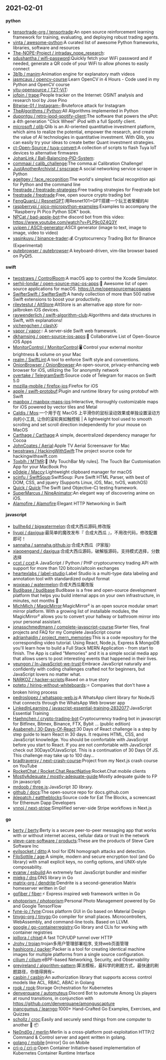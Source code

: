 ## 2021-02-01

#### python
* [tensortrade-org / tensortrade](https://github.com/tensortrade-org/tensortrade):An open source reinforcement learning framework for training, evaluating, and deploying robust trading agents.
* [vinta / awesome-python](https://github.com/vinta/awesome-python):A curated list of awesome Python frameworks, libraries, software and resources
* [The-NOPE-Project / intraday_nope_research](https://github.com/The-NOPE-Project/intraday_nope_research):
* [sdushantha / wifi-password](https://github.com/sdushantha/wifi-password):Quickly fetch your WiFi password and if needed, generate a QR code of your WiFi to allow phones to easily connect
* [3b1b / manim](https://github.com/3b1b/manim):Animation engine for explanatory math videos
* [jasmcaus / opencv-course](https://github.com/jasmcaus/opencv-course):Learn OpenCV in 4 Hours - Code used in my Python and OpenCV course
* [yitu-opensource / T2T-ViT](https://github.com/yitu-opensource/T2T-ViT):
* [jofpin / trape](https://github.com/jofpin/trape):People tracker on the Internet: OSINT analysis and research tool by Jose Pino
* [Bitwise-01 / Instagram-](https://github.com/Bitwise-01/Instagram-):Bruteforce attack for Instagram
* [TheAlgorithms / Python](https://github.com/TheAlgorithms/Python):All Algorithms implemented in Python
* [dupontgu / retro-ipod-spotify-client](https://github.com/dupontgu/retro-ipod-spotify-client):The software that powers the sPot: a 4th generation "Click Wheel" iPod with a full Spotify client.
* [microsoft / qlib](https://github.com/microsoft/qlib):Qlib is an AI-oriented quantitative investment platform, which aims to realize the potential, empower the research, and create the value of AI technologies in quantitative investment. With Qlib, you can easily try your ideas to create better Quant investment strategies.
* [ct-Open-Source / tuya-convert](https://github.com/ct-Open-Source/tuya-convert):A collection of scripts to flash Tuya IoT devices to alternative firmwares
* [JohanLink / Ball-Balancing-PID-System](https://github.com/JohanLink/Ball-Balancing-PID-System):
* [commaai / calib_challenge](https://github.com/commaai/calib_challenge):The comma.ai Calibration Challenge!
* [JustAnotherArchivist / snscrape](https://github.com/JustAnotherArchivist/snscrape):A social networking service scraper in Python
* [ageitgey / face_recognition](https://github.com/ageitgey/face_recognition):The world's simplest facial recognition api for Python and the command line
* [freqtrade / freqtrade-strategies](https://github.com/freqtrade/freqtrade-strategies):Free trading strategies for Freqtrade bot
* [freqtrade / freqtrade](https://github.com/freqtrade/freqtrade):Free, open source crypto trading bot
* [FengQuanLi / ResnetGPT](https://github.com/FengQuanLi/ResnetGPT):用Resnet101+GPT搭建一个玩王者荣耀的AI
* [raspberrypi / pico-micropython-examples](https://github.com/raspberrypi/pico-micropython-examples):Examples to accompany the "Raspberry Pi Pico Python SDK" book.
* [NPCat / bad-apple-bot](https://github.com/NPCat/bad-apple-bot):the discord bot from this video: https://www.youtube.com/watch?v=PLP9c0Z4Q3Y
* [uvipen / ASCII-generator](https://github.com/uvipen/ASCII-generator):ASCII generator (image to text, image to image, video to video)
* [yasinkuyu / binance-trader](https://github.com/yasinkuyu/binance-trader):💰
Cryptocurrency Trading Bot for Binance (Experimental)
* [qutebrowser / qutebrowser](https://github.com/qutebrowser/qutebrowser):A keyboard-driven, vim-like browser based on PyQt5.

#### swift
* [twostraws / ControlRoom](https://github.com/twostraws/ControlRoom):A macOS app to control the Xcode Simulator.
* [serhii-londar / open-source-mac-os-apps](https://github.com/serhii-londar/open-source-mac-os-apps):🚀
Awesome list of open source applications for macOS. https://t.me/opensourcemacosapps
* [SwifterSwift / SwifterSwift](https://github.com/SwifterSwift/SwifterSwift):A handy collection of more than 500 native Swift extensions to boost your productivity.
* [rileytestut / AltStore](https://github.com/rileytestut/AltStore):AltStore is an alternative app store for non-jailbroken iOS devices.
* [raywenderlich / swift-algorithm-club](https://github.com/raywenderlich/swift-algorithm-club):Algorithms and data structures in Swift, with explanations!
* [yichengchen / clashX](https://github.com/yichengchen/clashX):
* [vapor / vapor](https://github.com/vapor/vapor):💧
A server-side Swift web framework.
* [dkhamsing / open-source-ios-apps](https://github.com/dkhamsing/open-source-ios-apps):📱
Collaborative List of Open-Source iOS Apps
* [MonitorControl / MonitorControl](https://github.com/MonitorControl/MonitorControl):🖥
Control your external monitor brightness & volume on your Mac
* [realm / SwiftLint](https://github.com/realm/SwiftLint):A tool to enforce Swift style and conventions.
* [OnionBrowser / OnionBrowser](https://github.com/OnionBrowser/OnionBrowser):An open-source, privacy-enhancing web browser for iOS, utilizing the Tor anonymity network
* [overtake / TelegramSwift](https://github.com/overtake/TelegramSwift):Source code of Telegram for macos on Swift 5.0
* [mozilla-mobile / firefox-ios](https://github.com/mozilla-mobile/firefox-ios):Firefox for iOS
* [apple / swift-protobuf](https://github.com/apple/swift-protobuf):Plugin and runtime library for using protobuf with Swift
* [mapbox / mapbox-maps-ios](https://github.com/mapbox/mapbox-maps-ios):Interactive, thoroughly customizable maps for iOS powered by vector tiles and Metal
* [Caldis / Mos](https://github.com/Caldis/Mos):一个用于在 MacOS 上平滑你的鼠标滚动效果或单独设置滚动方向的小工具, 让你的滚轮爽如触控板 | A lightweight tool used to smooth scrolling and set scroll direction independently for your mouse on MacOS
* [Carthage / Carthage](https://github.com/Carthage/Carthage):A simple, decentralized dependency manager for Cocoa
* [JohnCoates / Aerial](https://github.com/JohnCoates/Aerial):Apple TV Aerial Screensaver for Mac
* [twostraws / HackingWithSwift](https://github.com/twostraws/HackingWithSwift):The project source code for hackingwithswift.com
* [Toxblh / MTMR](https://github.com/Toxblh/MTMR):🌟
[My TouchBar My rules]. The Touch Bar Customisation App for your MacBook Pro
* [p0deje / Maccy](https://github.com/p0deje/Maccy):Lightweight clipboard manager for macOS
* [scinfu / SwiftSoup](https://github.com/scinfu/SwiftSoup):SwiftSoup: Pure Swift HTML Parser, with best of DOM, CSS, and jquery (Supports Linux, iOS, Mac, tvOS, watchOS)
* [Quick / Quick](https://github.com/Quick/Quick):The Swift (and Objective-C) testing framework.
* [SuperMarcus / NineAnimator](https://github.com/SuperMarcus/NineAnimator):An elegant way of discovering anime on iOS.
* [Alamofire / Alamofire](https://github.com/Alamofire/Alamofire):Elegant HTTP Networking in Swift

#### javascript
* [bullhe4d / bigwatermelon](https://github.com/bullhe4d/bigwatermelon):合成大西瓜源码,修改版
* [liyupi / daxigua](https://github.com/liyupi/daxigua):最简单的魔改发布『 合成大西瓜 』，不用改代码，修改配置即可！
* [sannaha / sannaha.github.io](https://github.com/sannaha/sannaha.github.io):合成大西瓜（P家版）
* [xiaopengand / daxigua](https://github.com/xiaopengand/daxigua):合成大西瓜源码，破解版源码，支持模式选择，分数选择
* [ccxt / ccxt](https://github.com/ccxt/ccxt):A JavaScript / Python / PHP cryptocurrency trading API with support for more than 120 bitcoin/altcoin exchanges
* [heartexlabs / label-studio](https://github.com/heartexlabs/label-studio):Label Studio is a multi-type data labeling and annotation tool with standardized output format
* [woxieao / watermelon](https://github.com/woxieao/watermelon):合成大西瓜魔改版
* [Budibase / budibase](https://github.com/Budibase/budibase):Budibase is a free and open-source development platform that helps you build internal apps on your own infrastructure, in minutes, not months
🚀
* [MichMich / MagicMirror](https://github.com/MichMich/MagicMirror):MagicMirror² is an open source modular smart mirror platform. With a growing list of installable modules, the MagicMirror² allows you to convert your hallway or bathroom mirror into your personal assistant.
* [jonasschmedtmann / complete-javascript-course](https://github.com/jonasschmedtmann/complete-javascript-course):Starter files, final projects and FAQ for my Complete JavaScript course
* [adrianhajdin / project_mern_memories](https://github.com/adrianhajdin/project_mern_memories):This is a code repository for the corresponding video tutorial. Using React, Node.js, Express & MongoDB you'll learn how to build a Full Stack MERN Application - from start to finish. The App is called "Memories" and it is a simple social media app that allows users to post interesting events that happened in their lives.
* [yeungon / In-JavaScript-we-trust](https://github.com/yeungon/In-JavaScript-we-trust):Embrace JavaScript naturally and confidently with coding challenges crafted not for beginners, but JavaScript lovers no matter what.
* [NARKOZ / hacker-scripts](https://github.com/NARKOZ/hacker-scripts):Based on a true story
* [poteto / hiring-without-whiteboards](https://github.com/poteto/hiring-without-whiteboards):⭐️
Companies that don't have a broken hiring process
* [pedroslopez / whatsapp-web.js](https://github.com/pedroslopez/whatsapp-web.js):A WhatsApp client library for NodeJS that connects through the WhatsApp Web browser app
* [LinkedInLearning / javascript-essential-training-2832077](https://github.com/LinkedInLearning/javascript-essential-training-2832077):JavaScript Essential Training
* [Haehnchen / crypto-trading-bot](https://github.com/Haehnchen/crypto-trading-bot):Cryptocurrency trading bot in javascript for Bitfinex, Bitmex, Binance, FTX, Bybit ... (public edition)
* [Asabeneh / 30-Days-Of-React](https://github.com/Asabeneh/30-Days-Of-React):30 Days of React challenge is a step by step guide to learn React in 30 days. It requires HTML, CSS, and JavaScript knowledge. You should be comfortable with JavaScript before you start to React. If you are not comfortable with JavaScript check out 30DaysOfJavaScript. This is a continuation of 30 Days Of JS. This challenge may take up to 100 day…
* [bradtraversy / next-crash-course](https://github.com/bradtraversy/next-crash-course):Project from my Next.js crash course on YouTube
* [RocketChat / Rocket.Chat.ReactNative](https://github.com/RocketChat/Rocket.Chat.ReactNative):Rocket.Chat mobile clients
* [MostlyAdequate / mostly-adequate-guide](https://github.com/MostlyAdequate/mostly-adequate-guide):Mostly adequate guide to FP (in javascript)
* [mrdoob / three.js](https://github.com/mrdoob/three.js):JavaScript 3D library.
* [github / docs](https://github.com/github/docs):The open-source repo for docs.github.com
* [jklepatch / eattheblocks](https://github.com/jklepatch/eattheblocks):Source code for Eat The Blocks, a screencast for Ethereum Dapp Developers
* [ynnoj / next-stripe](https://github.com/ynnoj/next-stripe):Simplified server-side Stripe workflows in Next.js

#### go
* [berty / berty](https://github.com/berty/berty):Berty is a secure peer-to-peer messaging app that works with or without internet access, cellular data or trust in the network
* [steve-care-software / products](https://github.com/steve-care-software/products):These are the products of Steve Care Software Inc
* [evilsocket / ditto](https://github.com/evilsocket/ditto):A tool for IDN homograph attacks and detection.
* [FiloSottile / age](https://github.com/FiloSottile/age):A simple, modern and secure encryption tool (and Go library) with small explicit keys, no config options, and UNIX-style composability.
* [evanw / esbuild](https://github.com/evanw/esbuild):An extremely fast JavaScript bundler and minifier
* [miekg / dns](https://github.com/miekg/dns):DNS library in Go
* [matrix-org / dendrite](https://github.com/matrix-org/dendrite):Dendrite is a second-generation Matrix homeserver written in Go!
* [gofiber / fiber](https://github.com/gofiber/fiber):⚡️
Express inspired web framework written in Go
* [photoprism / photoprism](https://github.com/photoprism/photoprism):Personal Photo Management powered by Go and Google TensorFlow
* [fyne-io / fyne](https://github.com/fyne-io/fyne):Cross platform GUI in Go based on Material Design
* [tinygo-org / tinygo](https://github.com/tinygo-org/tinygo):Go compiler for small places. Microcontrollers, WebAssembly, and command-line tools. Based on LLVM.
* [google / go-containerregistry](https://github.com/google/go-containerregistry):Go library and CLIs for working with container registries
* [jpillora / chisel](https://github.com/jpillora/chisel):A fast TCP/UDP tunnel over HTTP
* [Jrohy / trojan](https://github.com/Jrohy/trojan):trojan多用户管理部署程序, 支持web页面管理
* [hashicorp / packer](https://github.com/hashicorp/packer):Packer is a tool for creating identical machine images for multiple platforms from a single source configuration.
* [cilium / cilium](https://github.com/cilium/cilium):eBPF-based Networking, Security, and Observability
* [greyireland / algorithm-pattern](https://github.com/greyireland/algorithm-pattern):算法模板，最科学的刷题方式，最快速的刷题路径，你值得拥有~
* [casbin / casbin](https://github.com/casbin/casbin):An authorization library that supports access control models like ACL, RBAC, ABAC in Golang
* [rook / rook](https://github.com/rook/rook):Storage Orchestration for Kubernetes
* [denverquane / automuteus](https://github.com/denverquane/automuteus):Discord Bot to automute Among Us players at round transitions, in conjunction with https://github.com/denverquane/amonguscapture
* [inancgumus / learngo](https://github.com/inancgumus/learngo):1000+ Hand-Crafted Go Examples, Exercises, and Quizzes
* [schollz / croc](https://github.com/schollz/croc):Easily and securely send things from one computer to another
🐊
📦
* [Ne0nd0g / merlin](https://github.com/Ne0nd0g/merlin):Merlin is a cross-platform post-exploitation HTTP/2 Command & Control server and agent written in golang.
* [golang / mobile](https://github.com/golang/mobile):[mirror] Go on Mobile
* [cri-o / cri-o](https://github.com/cri-o/cri-o):Open Container Initiative-based implementation of Kubernetes Container Runtime Interface
